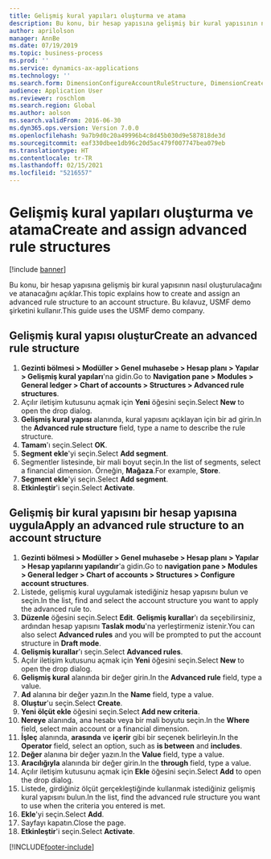 ```yaml
---
title: Gelişmiş kural yapıları oluşturma ve atama
description: Bu konu, bir hesap yapısına gelişmiş bir kural yapısının nasıl oluşturulacağını ve atanacağını açıklar.
author: aprilolson
manager: AnnBe
ms.date: 07/19/2019
ms.topic: business-process
ms.prod: ''
ms.service: dynamics-ax-applications
ms.technology: ''
ms.search.form: DimensionConfigureAccountRuleStructure, DimensionCreateAccountRuleStructure, DimensionHierarchyAddLevel, DimensionHierarchyConstraintActivate, DimensionConfigureAccountStructure, DimensionConfigureAccountRule, DimensionCreateAccountRule, DimensionSelectAccountRuleStructure
audience: Application User
ms.reviewer: roschlom
ms.search.region: Global
ms.author: aolson
ms.search.validFrom: 2016-06-30
ms.dyn365.ops.version: Version 7.0.0
ms.openlocfilehash: 9a7b9d0c20a49996b4c8d45b030d9e587818de3d
ms.sourcegitcommit: eaf330dbee1db96c20d5ac479f007747bea079eb
ms.translationtype: HT
ms.contentlocale: tr-TR
ms.lasthandoff: 02/15/2021
ms.locfileid: "5216557"
---
```

# <a name="create-and-assign-advanced-rule-structures"></a><span data-ttu-id="28e9c-103">Gelişmiş kural yapıları oluşturma ve atama</span><span class="sxs-lookup"><span data-stu-id="28e9c-103">Create and assign advanced rule structures</span></span>

[!include [banner](../../includes/banner.md)]

<span data-ttu-id="28e9c-104">Bu konu, bir hesap yapısına gelişmiş bir kural yapısının nasıl oluşturulacağını ve atanacağını açıklar.</span><span class="sxs-lookup"><span data-stu-id="28e9c-104">This topic explains how to create and assign an advanced rule structure to an account structure.</span></span> <span data-ttu-id="28e9c-105">Bu kılavuz, USMF demo şirketini kullanır.</span><span class="sxs-lookup"><span data-stu-id="28e9c-105">This guide uses the USMF demo company.</span></span>

## <a name="create-an-advanced-rule-structure"></a><span data-ttu-id="28e9c-106">Gelişmiş kural yapısı oluştur</span><span class="sxs-lookup"><span data-stu-id="28e9c-106">Create an advanced rule structure</span></span>
1. <span data-ttu-id="28e9c-107">**Gezinti bölmesi > Modüller > Genel muhasebe > Hesap planı > Yapılar > Gelişmiş kural yapıları**'na gidin.</span><span class="sxs-lookup"><span data-stu-id="28e9c-107">Go to **Navigation pane > Modules > General ledger > Chart of accounts > Structures > Advanced rule structures**.</span></span>
2. <span data-ttu-id="28e9c-108">Açılır iletişim kutusunu açmak için **Yeni** öğesini seçin.</span><span class="sxs-lookup"><span data-stu-id="28e9c-108">Select **New** to open the drop dialog.</span></span>
3. <span data-ttu-id="28e9c-109">**Gelişmiş kural yapısı** alanında, kural yapısını açıklayan için bir ad girin.</span><span class="sxs-lookup"><span data-stu-id="28e9c-109">In the **Advanced rule structure** field, type a name to describe the rule structure.</span></span>
4. <span data-ttu-id="28e9c-110">**Tamam**'ı seçin.</span><span class="sxs-lookup"><span data-stu-id="28e9c-110">Select **OK**.</span></span>
5. <span data-ttu-id="28e9c-111">**Segment ekle**'yi seçin.</span><span class="sxs-lookup"><span data-stu-id="28e9c-111">Select **Add segment**.</span></span>
6. <span data-ttu-id="28e9c-112">Segmentler listesinde, bir mali boyut seçin.</span><span class="sxs-lookup"><span data-stu-id="28e9c-112">In the list of segments, select a financial dimension.</span></span> <span data-ttu-id="28e9c-113">Örneğin, **Mağaza**.</span><span class="sxs-lookup"><span data-stu-id="28e9c-113">For example, **Store**.</span></span>  
7. <span data-ttu-id="28e9c-114">**Segment ekle**'yi seçin.</span><span class="sxs-lookup"><span data-stu-id="28e9c-114">Select **Add segment**.</span></span>
8. <span data-ttu-id="28e9c-115">**Etkinleştir**'i seçin.</span><span class="sxs-lookup"><span data-stu-id="28e9c-115">Select **Activate**.</span></span>

## <a name="apply-an-advanced-rule-structure-to-an-account-structure"></a><span data-ttu-id="28e9c-116">Gelişmiş bir kural yapısını bir hesap yapısına uygula</span><span class="sxs-lookup"><span data-stu-id="28e9c-116">Apply an advanced rule structure to an account structure</span></span>
1. <span data-ttu-id="28e9c-117">**Gezinti bölmesi > Modüller > Genel muhasebe > Hesap planı > Yapılar > Hesap yapılarını yapılandır**'a gidin.</span><span class="sxs-lookup"><span data-stu-id="28e9c-117">Go to **navigation pane > Modules > General ledger > Chart of accounts > Structures > Configure account structures**.</span></span>
2. <span data-ttu-id="28e9c-118">Listede, gelişmiş kural uygulamak istediğiniz hesap yapısını bulun ve seçin.</span><span class="sxs-lookup"><span data-stu-id="28e9c-118">In the list, find and select the account structure you want to apply the advanced rule to.</span></span>
3. <span data-ttu-id="28e9c-119">**Düzenle** öğesini seçin.</span><span class="sxs-lookup"><span data-stu-id="28e9c-119">Select **Edit**.</span></span> <span data-ttu-id="28e9c-120">**Gelişmiş kurallar**'ı da seçebilirsiniz, ardından hesap yapısını **Taslak modu**'na yerleştirmeniz istenir.</span><span class="sxs-lookup"><span data-stu-id="28e9c-120">You can also select **Advanced rules** and you will be prompted to put the account structure in **Draft mode**.</span></span>  
4. <span data-ttu-id="28e9c-121">**Gelişmiş kurallar**'ı seçin.</span><span class="sxs-lookup"><span data-stu-id="28e9c-121">Select **Advanced rules**.</span></span>
5. <span data-ttu-id="28e9c-122">Açılır iletişim kutusunu açmak için **Yeni** öğesini seçin.</span><span class="sxs-lookup"><span data-stu-id="28e9c-122">Select **New** to open the drop dialog.</span></span>
6. <span data-ttu-id="28e9c-123">**Gelişmiş kural** alanında bir değer girin.</span><span class="sxs-lookup"><span data-stu-id="28e9c-123">In the **Advanced rule** field, type a value.</span></span>
7. <span data-ttu-id="28e9c-124">**Ad** alanına bir değer yazın.</span><span class="sxs-lookup"><span data-stu-id="28e9c-124">In the **Name** field, type a value.</span></span>
8. <span data-ttu-id="28e9c-125">**Oluştur**'u seçin.</span><span class="sxs-lookup"><span data-stu-id="28e9c-125">Select **Create**.</span></span>
9. <span data-ttu-id="28e9c-126">**Yeni ölçüt ekle** öğesini seçin.</span><span class="sxs-lookup"><span data-stu-id="28e9c-126">Select **Add new criteria**.</span></span>
10. <span data-ttu-id="28e9c-127">**Nereye** alanında, ana hesabı veya bir mali boyutu seçin.</span><span class="sxs-lookup"><span data-stu-id="28e9c-127">In the **Where** field, select main account or a financial dimension.</span></span>
11. <span data-ttu-id="28e9c-128">**İşleç** alanında, **arasında** ve **içerir** gibi bir seçenek belirleyin.</span><span class="sxs-lookup"><span data-stu-id="28e9c-128">In the **Operator** field, select an option, such as **is between** and **includes**.</span></span>
12. <span data-ttu-id="28e9c-129">**Değer** alanına bir değer yazın.</span><span class="sxs-lookup"><span data-stu-id="28e9c-129">In the **Value** field, type a value.</span></span>
13. <span data-ttu-id="28e9c-130">**Aracılığıyla** alanında bir değer girin.</span><span class="sxs-lookup"><span data-stu-id="28e9c-130">In the **through** field, type a value.</span></span>
14. <span data-ttu-id="28e9c-131">Açılır iletişim kutusunu açmak için **Ekle** öğesini seçin.</span><span class="sxs-lookup"><span data-stu-id="28e9c-131">Select **Add** to open the drop dialog.</span></span>
15. <span data-ttu-id="28e9c-132">Listede, girdiğiniz ölçüt gerçekleştiğinde kullanmak istediğiniz gelişmiş kural yapısını bulun.</span><span class="sxs-lookup"><span data-stu-id="28e9c-132">In the list, find the advanced rule structure you want to use when the criteria you entered is met.</span></span>
16. <span data-ttu-id="28e9c-133">**Ekle**'yi seçin.</span><span class="sxs-lookup"><span data-stu-id="28e9c-133">Select **Add**.</span></span>
17. <span data-ttu-id="28e9c-134">Sayfayı kapatın.</span><span class="sxs-lookup"><span data-stu-id="28e9c-134">Close the page.</span></span>
18. <span data-ttu-id="28e9c-135">**Etkinleştir**'i seçin.</span><span class="sxs-lookup"><span data-stu-id="28e9c-135">Select **Activate**.</span></span>



[!INCLUDE[footer-include](../../../includes/footer-banner.md)]